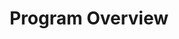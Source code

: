 ---
title: "Program Overview"
excerpt: "A one-stop for drug discovery and development<br/><img src='/images/DMTA.png'>"
collection: portfolio
---